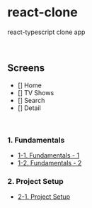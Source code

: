 # react-clone

react-typescript clone app

<br>

## Screens

- [] Home
- [] TV Shows
- [] Search
- [] Detail

<br>

### 1. Fundamentals

- [1-1. Fundamentals - 1](https://github.com/daldalhada/react-clone/blob/main/discription/1-1.md)
- [1-2. Fundamentals - 2](https://github.com/daldalhada/react-clone/blob/main/discription/1-2.md)

### 2. Project Setup

- [2-1. Project Setup](https://github.com/daldalhada/react-clone/blob/main/discription/2-1.md)
